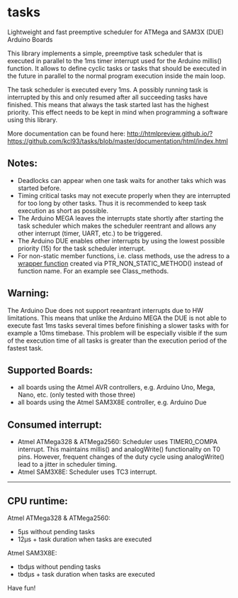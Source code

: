 # tasks

Lightweight and fast preemptive scheduler for ATMega and SAM3X (DUE) Arduino Boards

This library implements a simple, preemptive task scheduler that is executed in parallel to the 1ms timer interrupt used for the Arduino millis() function. It allows to define cyclic tasks or tasks that should be executed in the future in parallel to the normal program execution inside the main loop.

The task scheduler is executed every 1ms. A possibly running task is interrupted by this and only resumed after all succeeding tasks have finished. This means that always the task started last has the highest priority. This effect needs to be kept in mind when programming a software using this library.

More documentation can be found here: http://htmlpreview.github.io/?https://github.com/kcl93/tasks/blob/master/documentation/html/index.html

## Notes:

- Deadlocks can appear when one task waits for another taks which was started before.
- Timing critical tasks may not execute properly when they are interrupted for too long by other tasks. Thus it is recommended to keep task execution as short as possible.
- The Arduino MEGA leaves the interrupts state shortly after starting the task scheduler which makes the scheduler reentrant and allows any other interrupt (timer, UART, etc.) to be triggered.
- The Arduino DUE enables other interrupts by using the lowest possible priority (15) for the task scheduler interrupt.
- For non-static member functions, i.e. class methods, use the adress to a [wrapper function](https://stackoverflow.com/questions/53091205/how-to-use-non-static-member-functions-as-callback-in-c) created via PTR_NON_STATIC_METHOD() instead of function name. For an example see Class\_methods. 

## Warning: 

The Arduino Due does not support reeantrant interrupts due to HW limitations. This means that unlike the Arduino MEGA the DUE is not able to execute fast 1ms tasks several times before finishing a slower tasks with for example a 10ms timebase. This problem will be especially visible if the sum of the execution time of all tasks is greater than the execution period of the fastest task.

## Supported Boards:

- all boards using the Atmel AVR controllers, e.g. Arduino Uno, Mega, Nano, etc. (only tested with those three)
- all boards using the Atmel SAM3X8E controller, e.g. Arduino Due

## Consumed interrupt:

- Atmel ATMega328 & ATMega2560: Scheduler uses TIMER0_COMPA interrupt. This maintains millis() and analogWrite() functionality on T0 pins. However, frequent changes of the duty cycle using analogWrite() lead to a jitter in scheduler timing.
- Atmel SAM3X8E: Scheduler uses TC3 interrupt.

***

## CPU runtime:

Atmel ATMega328 & ATMega2560:
- 5μs without pending tasks
- 12μs + task duration when tasks are executed

Atmel SAM3X8E:
- tbdμs without pending tasks
- tbdμs + task duration when tasks are executed

Have fun! 
